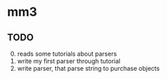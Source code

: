 # mm3

## TODO
0. reads some tutorials about parsers
1. write my first parser through tutorial
3. write parser, that parse string to purchase objects
